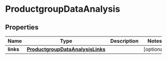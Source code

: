 

# ProductgroupDataAnalysis


## Properties

| Name | Type | Description | Notes |
|------------ | ------------- | ------------- | -------------|
|**links** | [**ProductgroupDataAnalysisLinks**](ProductgroupDataAnalysisLinks.md) |  |  [optional] |



